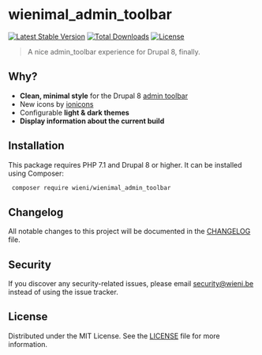 wienimal_admin_toolbar
======================

[![Latest Stable Version](https://poser.pugx.org/wieni/wienimal_admin_toolbar/v/stable)](https://packagist.org/packages/wieni/wienimal_admin_toolbar)
[![Total Downloads](https://poser.pugx.org/wieni/wienimal_admin_toolbar/downloads)](https://packagist.org/packages/wieni/wienimal_admin_toolbar)
[![License](https://poser.pugx.org/wieni/wienimal_admin_toolbar/license)](https://packagist.org/packages/wieni/wienimal_admin_toolbar)

> A nice admin_toolbar experience for Drupal 8, finally.

## Why?
- **Clean, minimal style** for the Drupal 8 [admin toolbar](https://www.drupal.org/project/admin_toolbar) 
- New icons by [ionicons](https://ionicons.com)
- Configurable **light & dark themes** 
- **Display information about the current build**

## Installation

This package requires PHP 7.1 and Drupal 8 or higher. It can be
installed using Composer:

```bash
 composer require wieni/wienimal_admin_toolbar
```

## Changelog
All notable changes to this project will be documented in the
[CHANGELOG](CHANGELOG.md) file.

## Security
If you discover any security-related issues, please email
[security@wieni.be](mailto:security@wieni.be) instead of using the issue
tracker.

## License
Distributed under the MIT License. See the [LICENSE](LICENSE) file
for more information.
